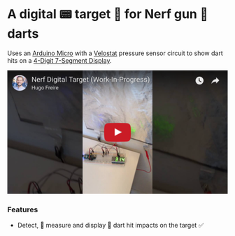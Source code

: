 # A digital :pager: target :dart: for Nerf gun :gun: darts

Uses an [Arduino Micro](https://store.arduino.cc/arduino-micro) with a [Velostat](https://en.wikipedia.org/wiki/Velostat) pressure sensor circuit to show dart hits on a [4-Digit 7-Segment Display](https://www.adafruit.com/product/880).

<p align="center">
  <a href="http://www.youtube.com/watch?v=FRkOJmAujnU"><img src="share/github/overview.png" width="620"></p></a>
</p>

### Features
* Detect, :muscle: measure and display :dart: dart hit impacts on the target :white_check_mark:
